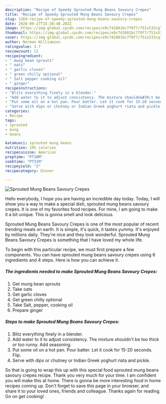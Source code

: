 ```yaml
---
description: "Recipe of Speedy Sprouted Mung Beans Savoury Crepes"
title: "Recipe of Speedy Sprouted Mung Beans Savoury Crepes"
slug: 1269-recipe-of-speedy-sprouted-mung-beans-savoury-crepes
date: 2020-09-27T15:38:40.282Z
image: https://img-global.cpcdn.com/recipes/e9c742801bc7f9f7/751x532cq70/sprouted-mung-beans-savoury-crepes-recipe-main-photo.jpg
thumbnail: https://img-global.cpcdn.com/recipes/e9c742801bc7f9f7/751x532cq70/sprouted-mung-beans-savoury-crepes-recipe-main-photo.jpg
cover: https://img-global.cpcdn.com/recipes/e9c742801bc7f9f7/751x532cq70/sprouted-mung-beans-savoury-crepes-recipe-main-photo.jpg
author: Norman Williamson
ratingvalue: 3.7
reviewcount: 12
recipeingredient:
- " mung bean sprouts"
- " oats"
- " garlic cloves"
- " green chilly optional"
- " Salt pepper cooking oil"
- " ginger"
recipeinstructions:
- "Blitz everything finely in a blender."
- "Add water to it to adjust consistency. The mixture shouldn&#39;t be too thick or too runny. Add seasoning."
- "Put some oil on a hot pan. Pour batter. Let it cook for 15-20 seconds. Flip."
- "Serve with dips or chutney or Indian Greek yoghurt riata and pickle."
categories:
- Recipe
tags:
- sprouted
- mung
- beans

katakunci: sprouted mung beans 
nutrition: 195 calories
recipecuisine: American
preptime: "PT10M"
cooktime: "PT31M"
recipeyield: "2"
recipecategory: Dinner

---
```



![Sprouted Mung Beans Savoury Crepes](https://img-global.cpcdn.com/recipes/e9c742801bc7f9f7/751x532cq70/sprouted-mung-beans-savoury-crepes-recipe-main-photo.jpg)

Hello everybody, I hope you are having an incredible day today. Today, I will show you a way to make a special dish, sprouted mung beans savoury crepes. It is one of my favorites food recipes. For mine, I am going to make it a bit unique. This is gonna smell and look delicious.

Sprouted Mung Beans Savoury Crepes is one of the most popular of recent trending meals on earth. It is simple, it's quick, it tastes yummy. It's enjoyed by millions daily. They're nice and they look wonderful. Sprouted Mung Beans Savoury Crepes is something that I have loved my whole life.




To begin with this particular recipe, we must first prepare a few components. You can have sprouted mung beans savoury crepes using 6 ingredients and 4 steps. Here is how you can achieve it.

<!--inarticleads1-->

##### The ingredients needed to make Sprouted Mung Beans Savoury Crepes:

1. Get  mung bean sprouts
1. Take  oats
1. Get  garlic cloves
1. Get  green chilly optional
1. Take  Salt, pepper, cooking oil
1. Prepare  ginger




<!--inarticleads2-->

##### Steps to make Sprouted Mung Beans Savoury Crepes:

1. Blitz everything finely in a blender.
1. Add water to it to adjust consistency. The mixture shouldn&#39;t be too thick or too runny. Add seasoning.
1. Put some oil on a hot pan. Pour batter. Let it cook for 15-20 seconds. Flip.
1. Serve with dips or chutney or Indian Greek yoghurt riata and pickle.




So that is going to wrap this up with this special food sprouted mung beans savoury crepes recipe. Thank you very much for your time. I am confident you will make this at home. There is gonna be more interesting food in home recipes coming up. Don't forget to save this page in your browser, and share it to your loved ones, friends and colleague. Thanks again for reading. Go on get cooking!
